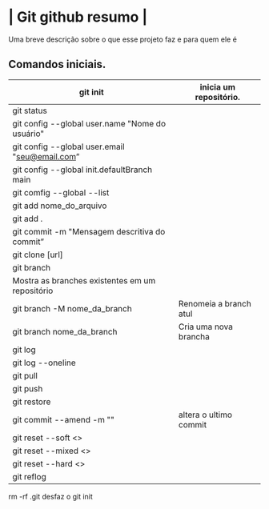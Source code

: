 # | Git github resumo |

Uma breve descrição sobre o que esse projeto faz e para quem ele é

## Comandos iniciais.
| git init | inicia um repositório. |
| --- | --- |
| git status |  |
| git config --global user.name "Nome do usuário"
| git config --global user.email "seu@email.com” |  |
| git config --global init.defaultBranch main |  |
| git comfig --global --list |  |
| git add nome_do_arquivo
| git add . |  |
| git commit -m "Mensagem descritiva do commit” |  |
| git clone [url] |  |
| git branch 
| Mostra as branches existentes em um repositório |
| git branch -M nome_da_branch  | Renomeia a branch atul |
| git branch nome_da_branch  | Cria uma nova brancha |
| git log |  |
| git log --oneline |  |
| git pull |  |
| git push |  |
| git restore |  |
| git commit --amend -m "" | altera o ultimo commit |
| git reset --soft <> |  |
| git reset --mixed <> |  |
| git reset --hard <> |  |
| git reflog |  |


rm -rf .git desfaz o git init